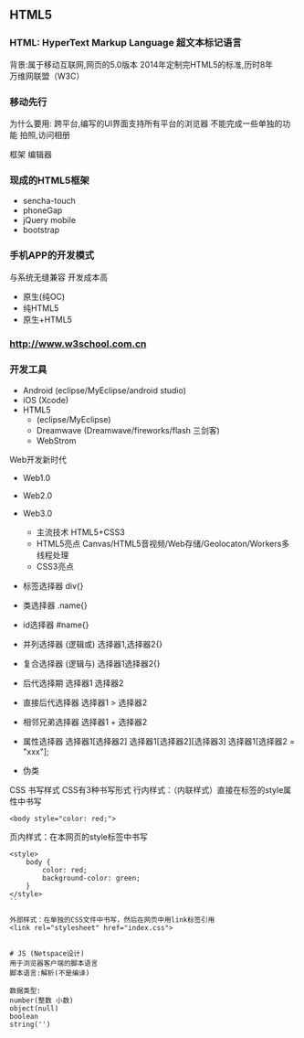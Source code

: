 ## HTML5

### HTML: HyperText Markup Language 超文本标记语言
背景:属于移动互联网,网页的5.0版本
2014年定制完HTML5的标准,历时8年    
万维网联盟（W3C）
### 移动先行 

为什么要用:
跨平台,编写的UI界面支持所有平台的浏览器
不能完成一些单独的功能 拍照,访问相册


框架
编辑器

### 现成的HTML5框架
- sencha-touch
- phoneGap
- jQuery mobile
- bootstrap

### 手机APP的开发模式
与系统无缝兼容 开发成本高
- 原生(纯OC)  
- 纯HTML5
- 原生+HTML5

### http://www.w3school.com.cn

### 开发工具
- Android (eclipse/MyEclipse/android studio)
- iOS (Xcode)
- HTML5 
    - (eclipse/MyEclipse)
    - Dreamwave (Dreamwave/fireworks/flash 三剑客)
    - WebStrom

Web开发新时代
- Web1.0
- Web2.0
- Web3.0
    - 主流技术 HTML5+CSS3
    - HTML5亮点 Canvas/HTML5音视频/Web存储/Geolocaton/Workers多线程处理
    - CSS3亮点
    

- 标签选择器 div{}
- 类选择器 .name{}
- id选择器 #name{}
- 并列选择器  (逻辑或) 选择器1,选择器2{}
- 复合选择器 (逻辑与) 选择器1选择器2{}
- 后代选择期 选择器1 选择器2
- 直接后代选择器 选择器1 > 选择器2
- 相邻兄弟选择器 选择器1 + 选择器2
- 属性选择器 选择器1[选择器2] 选择器1[选择器2][选择器3]
选择器1[选择器2 = "xxx"];
- 伪类

CSS 书写样式
CSS有3种书写形式
行内样式：（内联样式）直接在标签的style属性中书写
```
<body style="color: red;">
```
页内样式：在本网页的style标签中书写
```
<style>
    body {
        color: red;
        background-color: green;
    }
</style>
``

外部样式：在单独的CSS文件中书写，然后在网页中用link标签引用
<link rel="stylesheet" href="index.css">

 
# JS (Netspace设计)
用于浏览器客户端的脚本语言
脚本语言:解析(不是编译)

数据类型:
number(整数 小数)
object(null)
boolean
string('')